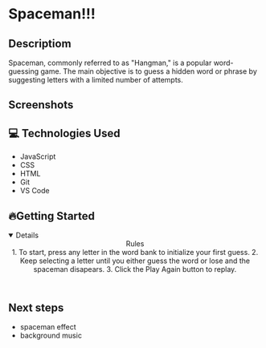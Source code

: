 # Spaceman!!!

## Descriptiom 

Spaceman, commonly referred to as "Hangman," is a popular word-guessing game. The main objective is to guess a hidden word or phrase by suggesting letters with a limited number of attempts.

## Screenshots 



##  💻 Technologies Used 
- JavaScript  
- CSS
- HTML
- Git
- VS Code

## 🔥Getting Started 
<details open>
<header> Rules <header>
1. To start, press any letter in the word bank to initialize your first guess.
2. Keep selecting a letter until you either guess the word or lose and the spaceman disapears. 
3. Click the Play Again button to replay.
</details>

## Next steps 
- spaceman effect 
- background music 

